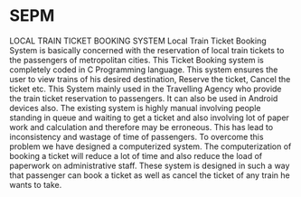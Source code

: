 # SEPM
LOCAL TRAIN TICKET BOOKING SYSTEM
Local Train Ticket Booking System is basically concerned with the reservation of 
local train tickets to the passengers of metropolitan cities. This Ticket Booking 
system is completely coded in C Programming language. This system ensures the 
user to view trains of his desired destination, Reserve the ticket, Cancel the ticket 
etc. This System mainly used in the Travelling Agency who provide the train 
ticket reservation to passengers. It can also be used in Android devices also. The 
existing system is highly manual involving people standing in queue and waiting 
to get a ticket and also involving lot of paper work and calculation and therefore 
may be erroneous. This has lead to inconsistency and wastage of time of 
passengers. To overcome this problem we have designed a computerized system. 
The computerization of booking a ticket will reduce a lot of time and also reduce 
the load of paperwork on administrative staff. These system is designed in such a 
way that passenger can book a ticket as well as cancel the ticket of any train he 
wants to take.
